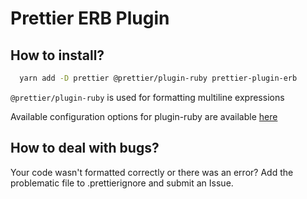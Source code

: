 # Prettier ERB Plugin

## How to install?

```sh
  yarn add -D prettier @prettier/plugin-ruby prettier-plugin-erb
```

`@prettier/plugin-ruby` is used for formatting multiline expressions

Available configuration options for plugin-ruby are available [here](https://github.com/prettier/plugin-ruby#configuration)

## How to deal with bugs?

Your code wasn't formatted correctly or there was an error? Add the problematic file to .prettierignore and submit an Issue.
